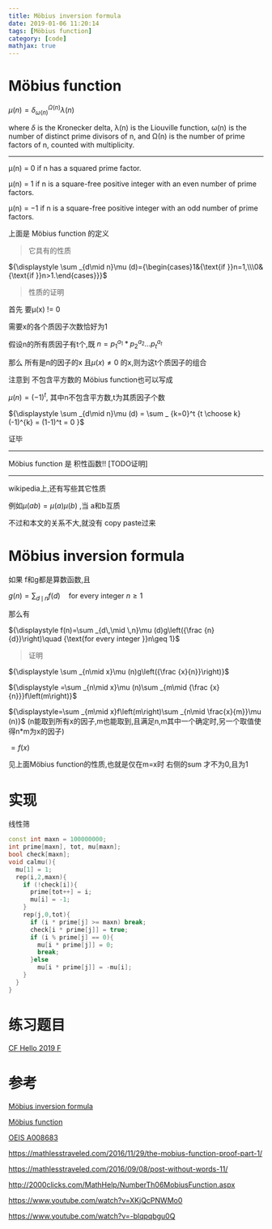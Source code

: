 ```yaml
---
title: Möbius inversion formula
date: 2019-01-06 11:20:14
tags: [Möbius function]
category: [code]
mathjax: true
---
```


# Möbius function

${\displaystyle \mu (n)=\delta _{\omega (n)}^{\Omega (n)}\lambda (n)}$

where ${\displaystyle \delta }$  is the Kronecker delta, λ(n) is the Liouville function, ω(n) is the number of distinct prime divisors of n, and Ω(n) is the number of prime factors of n, counted with multiplicity.

---

μ(n) = 0 if n has a squared prime factor.

μ(n) = 1 if n is a square-free positive integer with an even number of prime factors.

μ(n) = −1 if n is a square-free positive integer with an odd number of prime factors.

上面是 Möbius function 的定义

> 它具有的性质

${\displaystyle \sum _{d\mid n}\mu (d)={\begin{cases}1&{\text{if }}n=1,\\\0&{\text{if }}n>1.\end{cases}}}$

> 性质的证明

首先 要μ(x) != 0

需要x的各个质因子次数恰好为1

假设n的所有质因子有t个,既 $n = p_1^{a_1} * p_2^{a_2}...p_t^{a_t}$

那么 所有是n的因子的x 且$\mu(x) \neq 0$ 的x,则为这t个质因子的组合

注意到 不包含平方数的 Möbius function也可以写成

$\mu(n) = (-1)^{t}$, 其中n不包含平方数,t为其质因子个数

${\displaystyle \sum _{d\mid n}\mu (d) = \sum _ {k=0}^t {t \choose k}(-1)^{k} = (1-1)^t = 0 }$

证毕

---

Möbius function 是 积性函数!! [TODO证明]

---

wikipedia上,还有写些其它性质

例如$\mu(ab) = \mu(a) \mu(b)$ ,当 a和b互质

不过和本文的关系不大,就没有 copy paste过来

# Möbius inversion formula

如果 f和g都是算数函数,且

$g(n)=\sum_{d\,\mid \,n}f(d)\quad\text{for every integer }n\ge 1$

那么有

${\displaystyle f(n)=\sum _{d\,\mid \,n}\mu (d)g\left({\frac {n}{d}}\right)\quad {\text{for every integer }}n\geq 1}$

> 证明

${\displaystyle \sum _{n\mid x}\mu (n)g\left({\frac {x}{n}}\right)}$

${\displaystyle =\sum _{n\mid x}\mu (n)\sum _{m\mid {\frac {x}{n}}}f\left(m\right)}$

${\displaystyle=\sum _{m\mid x}f\left(m\right)\sum _{n\mid \frac{x}{m}}\mu (n)}$ (n能取到所有x的因子,m也能取到,且满足n,m其中一个确定时,另一个取值使得n*m为x的因子)

${\displaystyle=f(x)}$

见上面Möbius function的性质,也就是仅在m=x时 右侧的sum 才不为0,且为1

# 实现

线性筛

```c++
const int maxn = 100000000;
int prime[maxn], tot, mu[maxn];
bool check[maxn];
void calmu(){
  mu[1] = 1;
  rep(i,2,maxn){
    if (!check[i]){
      prime[tot++] = i;
      mu[i] = -1;
    }
    rep(j,0,tot){
      if (i * prime[j] >= maxn) break;
      check[i * prime[j]] = true;
      if (i % prime[j] == 0){
        mu[i * prime[j]] = 0;
        break;
      }else
        mu[i * prime[j]] = -mu[i];
    }
  }
}
```

# 练习题目

[CF Hello 2019 F](https://codeforces.com/contest/1097/problem/F)

# 参考

[Möbius inversion formula](https://en.wikipedia.org/wiki/M%C3%B6bius_inversion_formula)

[Möbius function](https://en.wikipedia.org/wiki/M%C3%B6bius_function)

[OEIS A008683](https://oeis.org/A008683)

https://mathlesstraveled.com/2016/11/29/the-mobius-function-proof-part-1/

https://mathlesstraveled.com/2016/09/08/post-without-words-11/

http://2000clicks.com/MathHelp/NumberTh06MobiusFunction.aspx

https://www.youtube.com/watch?v=XKjQcPNWMo0

https://www.youtube.com/watch?v=-blqpqbgu0Q
